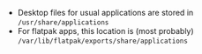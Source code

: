 - Desktop files for usual applications are stored in `/usr/share/applications`
- For flatpak apps, this location is (most probably) `/var/lib/flatpak/exports/share/applications`
